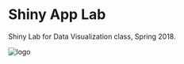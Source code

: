 # Shiny App Lab
Shiny Lab for Data Visualization class, Spring 2018.

![logo](https://github.com/acastrops/Vaporwave-Shiny-App/blob/master/FlightData/static/vapor.jpg?raw=true)
